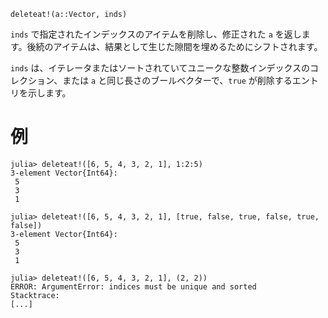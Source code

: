 ```
deleteat!(a::Vector, inds)
```

`inds` で指定されたインデックスのアイテムを削除し、修正された `a` を返します。後続のアイテムは、結果として生じた隙間を埋めるためにシフトされます。

`inds` は、イテレータまたはソートされていてユニークな整数インデックスのコレクション、または `a` と同じ長さのブールベクターで、`true` が削除するエントリを示します。

# 例

```jldoctest
julia> deleteat!([6, 5, 4, 3, 2, 1], 1:2:5)
3-element Vector{Int64}:
 5
 3
 1

julia> deleteat!([6, 5, 4, 3, 2, 1], [true, false, true, false, true, false])
3-element Vector{Int64}:
 5
 3
 1

julia> deleteat!([6, 5, 4, 3, 2, 1], (2, 2))
ERROR: ArgumentError: indices must be unique and sorted
Stacktrace:
[...]
```

